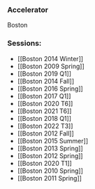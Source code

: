 
### Accelerator
Boston
 
### Sessions: 
- [[Boston 2014 Winter]]
- [[Boston 2009 Spring]]
- [[Boston 2019 Q1]]
- [[Boston 2014 Fall]]
- [[Boston 2016 Spring]]
- [[Boston 2017 Q1]]
- [[Boston 2020 T6]]
- [[Boston 2021 T6]]
- [[Boston 2018 Q1]]
- [[Boston 2022 T3]]
- [[Boston 2012 Fall]]
- [[Boston 2015 Summer]]
- [[Boston 2013 Spring]]
- [[Boston 2012 Spring]]
- [[Boston 2020 T1]]
- [[Boston 2010 Spring]]
- [[Boston 2011 Spring]]


